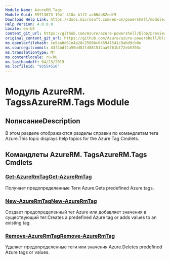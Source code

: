 ```yaml
---
Module Name: AzureRM.Tags
Module Guid: 59713673-194f-418a-b1f2-ac60db82edf9
Download Help Link: https://docs.microsoft.com/en-us/powershell/module/azurerm.tags
Help Version: 4.0.0.0
Locale: en-US
content_git_url: https://github.com/Azure/azure-powershell/blob/preview/src/ResourceManager/Tags/Commands.Tags/help/AzureRM.Tags.md
original_content_git_url: https://github.com/Azure/azure-powershell/blob/preview/src/ResourceManager/Tags/Commands.Tags/help/AzureRM.Tags.md
ms.openlocfilehash: ce5aa0d61e4a28c2508bc645941541c9abd9cb0e
ms.sourcegitcommit: 43f4bdf2a59dd82fd881512aa9761bf72eb5703c
ms.translationtype: MT
ms.contentlocale: ru-RU
ms.lasthandoff: 04/23/2019
ms.locfileid: "93554516"
---
```

# <span data-ttu-id="c2e56-101">Модуль AzureRM. Tagss</span><span class="sxs-lookup"><span data-stu-id="c2e56-101">AzureRM.Tags Module</span></span>
## <span data-ttu-id="c2e56-102">Nописание</span><span class="sxs-lookup"><span data-stu-id="c2e56-102">Description</span></span>
<span data-ttu-id="c2e56-103">В этом разделе отображаются разделы справки по командлетам тега Azure.</span><span class="sxs-lookup"><span data-stu-id="c2e56-103">This topic displays help topics for the Azure Tag Cmdlets.</span></span>

## <span data-ttu-id="c2e56-104">Командлеты AzureRM. Tags</span><span class="sxs-lookup"><span data-stu-id="c2e56-104">AzureRM.Tags Cmdlets</span></span>
### [<span data-ttu-id="c2e56-105">Get-AzureRmTag</span><span class="sxs-lookup"><span data-stu-id="c2e56-105">Get-AzureRmTag</span></span>](Get-AzureRmTag.md)
<span data-ttu-id="c2e56-106">Получает предопределенные Теги Azure.</span><span class="sxs-lookup"><span data-stu-id="c2e56-106">Gets predefined Azure tags.</span></span>

### [<span data-ttu-id="c2e56-107">New-AzureRmTag</span><span class="sxs-lookup"><span data-stu-id="c2e56-107">New-AzureRmTag</span></span>](New-AzureRmTag.md)
<span data-ttu-id="c2e56-108">Создает предопределенный тег Azure или добавляет значения в существующий тег.</span><span class="sxs-lookup"><span data-stu-id="c2e56-108">Creates a predefined Azure tag or adds values to an existing tag.</span></span>

### [<span data-ttu-id="c2e56-109">Remove-AzureRmTag</span><span class="sxs-lookup"><span data-stu-id="c2e56-109">Remove-AzureRmTag</span></span>](Remove-AzureRmTag.md)
<span data-ttu-id="c2e56-110">Удаляет предопределенные теги или значения Azure.</span><span class="sxs-lookup"><span data-stu-id="c2e56-110">Deletes predefined Azure tags or values.</span></span>

